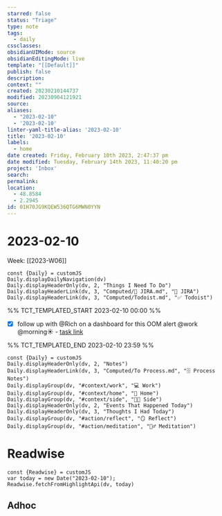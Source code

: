 ```yaml
---
starred: false
status: "Triage"
type: note
tags:
  - daily
cssclasses: 
obsidianUIMode: source
obsidianEditingMode: live
template: "[[Default]]"
publish: false
description: 
context: ""
created: 20230210144737
modified: 20230904121921
source: 
aliases:
  - "2023-02-10"
  - '2023-02-10'
linter-yaml-title-alias: '2023-02-10'
title: '2023-02-10'
labels:
  - home
date created: Friday, February 10th 2023, 2:47:37 pm
date modified: Tuesday, February 14th 2023, 11:40:20 pm
project: 'Inbox'
search: 
permalink: 
location:
  - 48.8584
  - 2.2945
id: 01H70JG9KQEW536QTG6MWN0YYN
---
```


# 2023-02-10

Week: [[2023-W06]]

```dataviewjs
const {Daily} = customJS
Daily.displayDailyNavigation(dv)
Daily.displayHeaderOnly(dv, 2, "Things I Need To Do")
Daily.displayHeaderLink(dv, 3, "Computed/🎫 JIRA.md", "🎫 JIRA")
Daily.displayHeaderLink(dv, 3, "Computed/Todoist.md", "✅ Todoist")
```

%% TCT_TEMPLATED_START 2023-02-10 00:00 %%

- [X] follow up with @Rich on a dashboard for this OOM alert @work @morning☀️ - [task link](https://todoist.com/app/task/6563432652)

%% TCT_TEMPLATED_END 2023-02-10 23:59 %%

```dataviewjs
const {Daily} = customJS
Daily.displayHeaderOnly(dv, 2, "Notes")
Daily.displayHeaderLink(dv, 3, "Computed/To Process.md", "🗄️ Process Notes")
Daily.displayGroup(dv, "#context/work", "💻 Work")
Daily.displayGroup(dv, "#context/home", "🏡 Home")
Daily.displayGroup(dv, "#context/side", "👨‍💻 Side")
Daily.displayHeaderOnly(dv, 2, "Events That Happened Today")
Daily.displayHeaderOnly(dv, 3, "Thoughts I Had Today")
Daily.displayGroup(dv, "#action/reflect", "🪞 Reflect")
Daily.displayGroup(dv, "#action/meditation", "🧘‍♂️ Meditation")
```
# Readwise

```dataviewjs
const {Readwise} = customJS
var today = new Date("2023-02-10");
Readwise.fetchFromHighlightApi(dv, today)
```
## Adhoc
